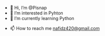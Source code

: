 - 👋 Hi, I’m @Pisnap
- 👀 I’m interested in Pyhton
- 🌱 I’m currently learning Python
<!--- - 💞️ I’m looking to collaborate on ... --->
- 📫 How to reach me nafidz420@gmail.com

<!---
Pisnap/Pisnap is a ✨ special ✨ repository because its `README.md` (this file) appears on your GitHub profile.
You can click the Preview link to take a look at your changes.
--->
